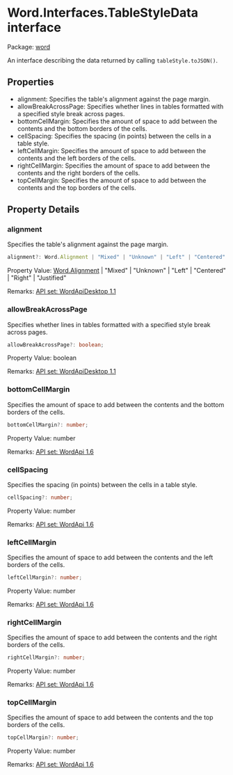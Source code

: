 # Word.Interfaces.TableStyleData interface

Package: [word](/en-us/javascript/api/word)

An interface describing the data returned by calling `tableStyle.toJSON()`.

## Properties

- alignment: Specifies the table's alignment against the page margin.
- allowBreakAcrossPage: Specifies whether lines in tables formatted with a specified style break across pages.
- bottomCellMargin: Specifies the amount of space to add between the contents and the bottom borders of the cells.
- cellSpacing: Specifies the spacing (in points) between the cells in a table style.
- leftCellMargin: Specifies the amount of space to add between the contents and the left borders of the cells.
- rightCellMargin: Specifies the amount of space to add between the contents and the right borders of the cells.
- topCellMargin: Specifies the amount of space to add between the contents and the top borders of the cells.

## Property Details

### alignment

Specifies the table's alignment against the page margin.

```typescript
alignment?: Word.Alignment | "Mixed" | "Unknown" | "Left" | "Centered" | "Right" | "Justified";
```

Property Value: [Word.Alignment](/en-us/javascript/api/word/word.alignment) | "Mixed" | "Unknown" | "Left" | "Centered" | "Right" | "Justified"

Remarks: [API set: WordApiDesktop 1.1](/en-us/javascript/api/requirement-sets/word/word-api-requirement-sets)

### allowBreakAcrossPage

Specifies whether lines in tables formatted with a specified style break across pages.

```typescript
allowBreakAcrossPage?: boolean;
```

Property Value: boolean

Remarks: [API set: WordApiDesktop 1.1](/en-us/javascript/api/requirement-sets/word/word-api-requirement-sets)

### bottomCellMargin

Specifies the amount of space to add between the contents and the bottom borders of the cells.

```typescript
bottomCellMargin?: number;
```

Property Value: number

Remarks: [API set: WordApi 1.6](/en-us/javascript/api/requirement-sets/word/word-api-requirement-sets)

### cellSpacing

Specifies the spacing (in points) between the cells in a table style.

```typescript
cellSpacing?: number;
```

Property Value: number

Remarks: [API set: WordApi 1.6](/en-us/javascript/api/requirement-sets/word/word-api-requirement-sets)

### leftCellMargin

Specifies the amount of space to add between the contents and the left borders of the cells.

```typescript
leftCellMargin?: number;
```

Property Value: number

Remarks: [API set: WordApi 1.6](/en-us/javascript/api/requirement-sets/word/word-api-requirement-sets)

### rightCellMargin

Specifies the amount of space to add between the contents and the right borders of the cells.

```typescript
rightCellMargin?: number;
```

Property Value: number

Remarks: [API set: WordApi 1.6](/en-us/javascript/api/requirement-sets/word/word-api-requirement-sets)

### topCellMargin

Specifies the amount of space to add between the contents and the top borders of the cells.

```typescript
topCellMargin?: number;
```

Property Value: number

Remarks: [API set: WordApi 1.6](/en-us/javascript/api/requirement-sets/word/word-api-requirement-sets)